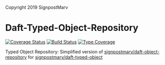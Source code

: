 Copyright 2019 SignpostMarv

# Daft-Typed-Object-Repository
[![Coverage Status](https://coveralls.io/repos/github/daft-framework/Daft-Typed-Object-Repository/badge.svg?branch=master)](https://coveralls.io/github/daft-framework/Daft-Typed-Object-Repository?branch=master)
[![Build Status](https://travis-ci.org/daft-framework/Daft-Typed-Object-Repository.svg?branch=master)](https://travis-ci.org/daft-framework/Daft-Typed-Object-Repository)
[![Type Coverage](https://shepherd.dev/github/daft-framework/Daft-Typed-Object-Repository/coverage.svg)](https://shepherd.dev/github/daft-framework/Daft-Typed-Object-Repository)

Typed Object Repository: Simplified version of [signpostmarv/daft-object-repository](https://github.com/SignpostMarv/daft-object-repository) for [signpostmarv/daft-typed-object](https://github.com/daft-framework/Daft-Typed-Object)
